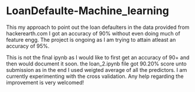 # LoanDefaulte-Machine_learning


This my approach to point out the loan defaulters in the data provided from hackerearth.com
I got an accuracy of 90% without even doing much of feature engg. The project is ongoing as I am trying to attain atleast an accuracy of 95%. 


This is not the final ipynb as I would like to first get an accuracy of 90+ and then would document it soon. the loan_2.ipynb file got 90.20% score unto submission as in the end I used weigted average of all the predictors. I am currently experimenting with the cross validation. Any help regarding the improvement is very welcomed!
